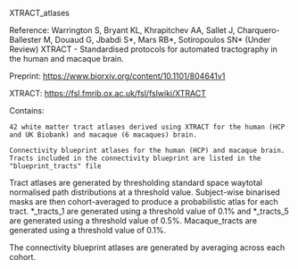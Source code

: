 XTRACT_atlases

Reference: Warrington S, Bryant KL, Khrapitchev AA, Sallet J, Charquero-Ballester M, Douaud G, Jbabdi S*, Mars RB*, Sotiropoulos SN* (Under Review) XTRACT - Standardised protocols for automated tractography in the human and macaque brain.

Preprint: https://www.biorxiv.org/content/10.1101/804641v1

XTRACT: https://fsl.fmrib.ox.ac.uk/fsl/fslwiki/XTRACT

Contains:

	42 white matter tract atlases derived using XTRACT for the human (HCP and UK Biobank) and macaque (6 macaques) brain.

	Connectivity blueprint atlases for the human (HCP) and macaque brain. Tracts included in the connectivity blueprint are listed in the "blueprint_tracts" file


Tract atlases are generated by thresholding standard space waytotal normalised path distributions at a threshold value. Subject-wise binarised masks are then cohort-averaged to produce a probabilistic atlas for each tract. *_tracts_1 are generated using a threshold value of 0.1% and *_tracts_5 are generated using a threshold value of 0.5%. Macaque_tracts are generated using a threshold value of 0.1%.

The connectivity blueprint atlases are generated by averaging across each cohort.

